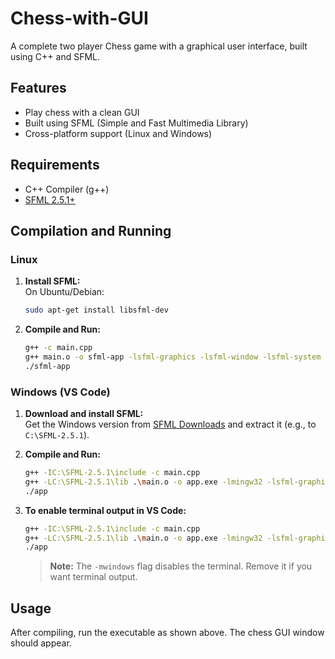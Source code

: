 # Chess-with-GUI

A complete two player Chess game with a graphical user interface, built using C++ and SFML.

## Features

- Play chess with a clean GUI
- Built using SFML (Simple and Fast Multimedia Library)
- Cross-platform support (Linux and Windows)

## Requirements

- C++ Compiler (g++)
- [SFML 2.5.1+](https://www.sfml-dev.org/download.php)

## Compilation and Running

### Linux

1. **Install SFML:**  
   On Ubuntu/Debian:  
   ```sh
   sudo apt-get install libsfml-dev
   ```

2. **Compile and Run:**  
   ```sh
   g++ -c main.cpp
   g++ main.o -o sfml-app -lsfml-graphics -lsfml-window -lsfml-system
   ./sfml-app
   ```

### Windows (VS Code)

1. **Download and install SFML:**  
   Get the Windows version from [SFML Downloads](https://www.sfml-dev.org/download.php) and extract it (e.g., to `C:\SFML-2.5.1`).

2. **Compile and Run:**  
   ```sh
   g++ -IC:\SFML-2.5.1\include -c main.cpp 
   g++ -LC:\SFML-2.5.1\lib .\main.o -o app.exe -lmingw32 -lsfml-graphics -lsfml-window -lsfml-system -lsfml-main -mwindows
   ./app
   ```

3. **To enable terminal output in VS Code:**  
   ```sh
   g++ -IC:\SFML-2.5.1\include -c main.cpp 
   g++ -LC:\SFML-2.5.1\lib .\main.o -o app.exe -lmingw32 -lsfml-graphics -lsfml-window -lsfml-system -lsfml-main
   ./app
   ```

   > **Note:** The `-mwindows` flag disables the terminal. Remove it if you want terminal output.

## Usage

After compiling, run the executable as shown above. The chess GUI window should appear.
